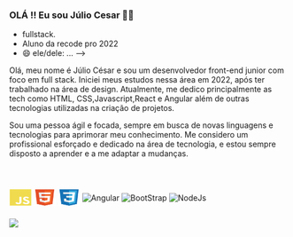 ### OLÁ !! Eu sou Júlio Cesar  👊🏿

- fullstack.
- Aluno da recode pro 2022
- 😄 ele/dele: ...
-->
<p>Olá, meu nome é Júlio César e sou um desenvolvedor front-end junior com foco em full stack. Iniciei meus estudos nessa área em 2022, após ter trabalhado na área de design. Atualmente, me dedico principalmente as tech como HTML, CSS,Javascript,React e Angular  além de outras tecnologias utilizadas na criação de projetos.</p>

<p>Sou uma pessoa ágil e focada, sempre em busca de novas linguagens e tecnologias para aprimorar meu conhecimento. Me considero um profissional esforçado e dedicado na área de tecnologia, e estou sempre disposto a aprender e a me adaptar a mudanças.</p>


#
 <div style="display: inline_block"><br>
  <img align="center" alt="Javascript" height="30" width="40" src="https://raw.githubusercontent.com/devicons/devicon/master/icons/javascript/javascript-plain.svg">
  <img align="center" alt="HTML" height="30" width="40" src="https://raw.githubusercontent.com/devicons/devicon/master/icons/html5/html5-original.svg">
  <img align="center" alt="CSS" height="30" width="40" src="https://raw.githubusercontent.com/devicons/devicon/master/icons/css3/css3-original.svg">
 <img align="center" alt="Angular" height="30" width="40" src="https://cdn.jsdelivr.net/gh/devicons/devicon/icons/angularjs/angularjs-original.svg">
 <img align="center" alt="BootStrap" height="30" width="40" src="https://cdn.jsdelivr.net/gh/devicons/devicon/icons/bootstrap/bootstrap-original.svg">
 <img align="center" alt="NodeJs" height="30" width="40" src="https://cdn.jsdelivr.net/gh/devicons/devicon/icons/nodejs/nodejs-original.svg">
</div>

  ###
  
  <div> 
  <a href="https://www.linkedin.com/in/julio-cesar-f" target="_blank"><img src="https://img.shields.io/badge/-LinkedIn-%230077B5?style=for-the-badge&logo=linkedin&logoColor=white" target="_blank"></a>
 
 </div>

##

